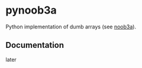 pynoob3a
========

Python implementation of dumb arrays (see [noob3a](https://github.com/noobermin/noob3a)).

Documentation
-------------

later
